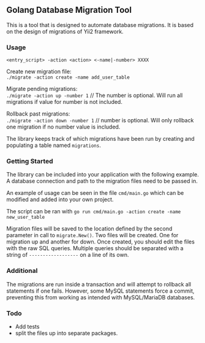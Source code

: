 ## Golang Database Migration Tool

This is a tool that is designed to automate database migrations. It is based on
the design of migrations of Yii2 framework.

### Usage
`<entry_script> -action <action> <-name|-number> XXXX`

Create new migration file:  
`./migrate -action create -name add_user_table`  

Migrate pending migrations:  
`./migrate -action up -number 1` // The number is optional. Will run all migrations if 
value for number is not included.  

Rollback past migrations:  
`./migrate -action down -number 1` // number is optional. Will only rollback one migration if no number value is included.  

The library keeps track of which migrations have been run by creating and populating a table named `migrations`.

### Getting Started
The library can be included into your application with the following example. A database connection and 
path to the migration files need to be passed in.

An example of usage can be seen in the file `cmd/main.go` which can be modified and added into your own project.

The script can be ran with `go run cmd/main.go -action create -name new_user_table`

Migration files will be saved to the location defined by the second parameter in call to `migrate.New()`. Two files will be created.
One for migration up and another for down. Once created, you should edit the files with the raw SQL queries. Multiple
queries should be separated with a string of `------------------`
on a line of its own.

### Additional

The migrations are run inside a transaction and will attempt to rollback all statements if one fails. However, some
MySQL statements force a commit, preventing this from working as intended with MySQL/MariaDB databases.

### Todo
- Add tests
- split the files up into separate packages.
